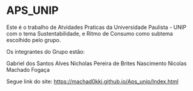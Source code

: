 # APS_UNIP
Este é o trabalho de Atvidades Praticas da Universidade Paulista - UNIP com o tema Sustentabilidade, e Ritmo de Consumo como subtema escolhido pelo grupo.

Os integrantes do Grupo estão:

Gabriel dos Santos Alves
Nicholas Pereira de Brites Nascimento
Nicolas Machado Fogaça

Segue link do site: https://machad0kkj.github.io/Aps_unip/Index.html
